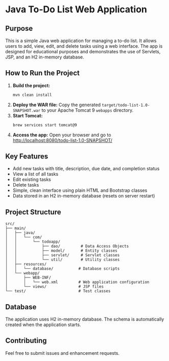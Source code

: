 # Java To-Do List Web Application

## Purpose
This is a simple Java web application for managing a to-do list. It allows users to add, view, edit, and delete tasks using a web interface. The app is designed for educational purposes and demonstrates the use of Servlets, JSP, and an H2 in-memory database.

## How to Run the Project
1. **Build the project:**
   ```sh
   mvn clean install
   ```
2. **Deploy the WAR file:**
   Copy the generated `target/todo-list-1.0-SNAPSHOT.war` to your Apache Tomcat 9 `webapps` directory.
3. **Start Tomcat:**
   ```sh
   brew services start tomcat@9
   ```
4. **Access the app:**
   Open your browser and go to [http://localhost:8080/todo-list-1.0-SNAPSHOT/](http://localhost:8080/todo-list-1.0-SNAPSHOT/)

## Key Features
- Add new tasks with title, description, due date, and completion status
- View a list of all tasks
- Edit existing tasks
- Delete tasks
- Simple, clean interface using plain HTML and Bootstrap classes
- Data stored in an H2 in-memory database (resets on server restart)

## Project Structure

```
src/
├── main/
│   ├── java/
│   │   └── com/
│   │       └── todoapp/
│   │           ├── dao/         # Data Access Objects
│   │           ├── model/       # Entity classes
│   │           ├── servlet/     # Servlet classes
│   │           └── util/        # Utility classes
│   ├── resources/
│   │   └── database/           # Database scripts
│   └── webapp/
│       ├── WEB-INF/
│       │   └── web.xml         # Web application configuration
│       └── views/              # JSP files
└── test/                       # Test classes
```

## Database

The application uses H2 in-memory database. The schema is automatically created when the application starts.

## Contributing

Feel free to submit issues and enhancement requests. 